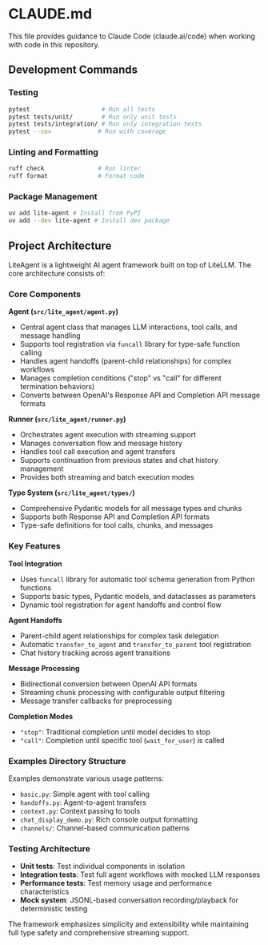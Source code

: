 # CLAUDE.md

This file provides guidance to Claude Code (claude.ai/code) when working with code in this repository.

## Development Commands

### Testing

```bash
pytest                    # Run all tests
pytest tests/unit/        # Run only unit tests
pytest tests/integration/ # Run only integration tests
pytest --cov             # Run with coverage
```

### Linting and Formatting

```bash
ruff check               # Run linter
ruff format              # Format code
```

### Package Management

```bash
uv add lite-agent # Install from PyPI
uv add --dev lite-agent # Install dev package
```

## Project Architecture

LiteAgent is a lightweight AI agent framework built on top of LiteLLM. The core architecture consists of:

### Core Components

**Agent (`src/lite_agent/agent.py`)**

- Central agent class that manages LLM interactions, tool calls, and message handling
- Supports tool registration via `funcall` library for type-safe function calling
- Handles agent handoffs (parent-child relationships) for complex workflows
- Manages completion conditions ("stop" vs "call" for different termination behaviors)
- Converts between OpenAI's Response API and Completion API message formats

**Runner (`src/lite_agent/runner.py`)**

- Orchestrates agent execution with streaming support
- Manages conversation flow and message history
- Handles tool call execution and agent transfers
- Supports continuation from previous states and chat history management
- Provides both streaming and batch execution modes

**Type System (`src/lite_agent/types/`)**

- Comprehensive Pydantic models for all message types and chunks
- Supports both Response API and Completion API formats
- Type-safe definitions for tool calls, chunks, and messages

### Key Features

**Tool Integration**

- Uses `funcall` library for automatic tool schema generation from Python functions
- Supports basic types, Pydantic models, and dataclasses as parameters
- Dynamic tool registration for agent handoffs and control flow

**Agent Handoffs**

- Parent-child agent relationships for complex task delegation
- Automatic `transfer_to_agent` and `transfer_to_parent` tool registration
- Chat history tracking across agent transitions

**Message Processing**

- Bidirectional conversion between OpenAI API formats
- Streaming chunk processing with configurable output filtering
- Message transfer callbacks for preprocessing

**Completion Modes**

- `"stop"`: Traditional completion until model decides to stop
- `"call"`: Completion until specific tool (`wait_for_user`) is called

### Examples Directory Structure

Examples demonstrate various usage patterns:

- `basic.py`: Simple agent with tool calling
- `handoffs.py`: Agent-to-agent transfers
- `context.py`: Context passing to tools
- `chat_display_demo.py`: Rich console output formatting
- `channels/`: Channel-based communication patterns

### Testing Architecture

- **Unit tests**: Test individual components in isolation
- **Integration tests**: Test full agent workflows with mocked LLM responses
- **Performance tests**: Test memory usage and performance characteristics
- **Mock system**: JSONL-based conversation recording/playback for deterministic testing

The framework emphasizes simplicity and extensibility while maintaining full type safety and comprehensive streaming support.
